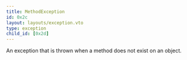 ```yaml
---
title: MethodException
id: 0x2c
layout: layouts/exception.vto
type: exception
child_id: [0x2d]
---
```

An exception that is thrown when a method does not exist on an object.
